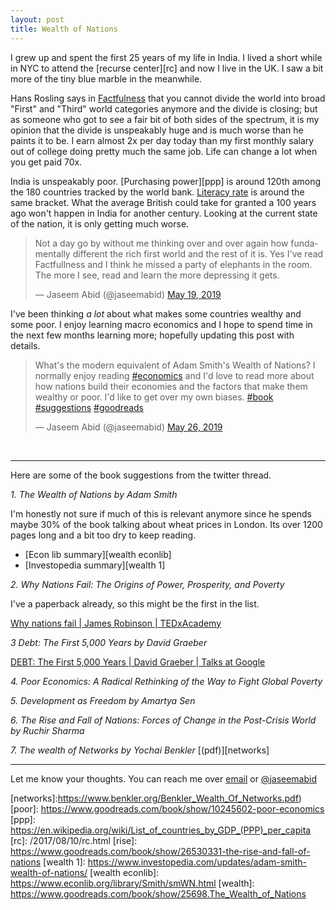 ```yaml
---
layout: post
title: Wealth of Nations
---
```


I grew up and spent the first 25 years of my life in India. I lived a short
while in NYC to attend the [recurse center][rc] and now I live in the UK. I saw
a bit more of the tiny blue marble in the meanwhile.

Hans Rosling says in [Factfulness] that you cannot divide the world into broad
"First" and "Third" world categories anymore and the divide is closing; but as
someone who got to see a fair bit of both sides of the spectrum, it is my
opinion that the divide is unspeakably huge and is much worse than he paints it
to be. I earn almost 2x per day today than my first monthly salary out of
college doing pretty much the same job. Life can change a lot when you get paid
70x.

India is unspeakably poor. [Purchasing power][ppp] is around 120th among the 180
countries tracked by the world bank. [Literacy rate][literacy] is around the
same bracket. What the average British could take for granted a 100 years ago
won't happen in India for another century. Looking at the current state of the
nation, it is only getting much worse.

<blockquote class="twitter-tweet" data-lang="en"><p lang="en" dir="ltr">Not a day go by without me thinking over and over again how fundamentally different the rich first world and the rest of it is. Yes I&#39;ve read Factfullness and I think he missed a party of elephants in the room. The more I see, read and learn the more depressing it gets.</p>&mdash; Jaseem Abid (@jaseemabid) <a href="https://twitter.com/jaseemabid/status/1130037075712061440?ref_src=twsrc%5Etfw">May 19, 2019</a></blockquote>

I've been thinking *a lot* about what makes some countries wealthy and some
poor. I enjoy learning macro economics and I hope to spend time in the next few
months learning more; hopefully updating this post with details.

<blockquote class="twitter-tweet" data-lang="en"><p lang="en" dir="ltr">What&#39;s the modern equivalent of Adam Smith&#39;s Wealth of Nations? I normally enjoy reading <a href="https://twitter.com/hashtag/economics?src=hash&amp;ref_src=twsrc%5Etfw">#economics</a> and I&#39;d love to read more about how nations build their economies and the factors that make them wealthy or poor. I&#39;d like to get over my own biases. <a href="https://twitter.com/hashtag/book?src=hash&amp;ref_src=twsrc%5Etfw">#book</a> <a href="https://twitter.com/hashtag/suggestions?src=hash&amp;ref_src=twsrc%5Etfw">#suggestions</a> <a href="https://twitter.com/hashtag/goodreads?src=hash&amp;ref_src=twsrc%5Etfw">#goodreads</a></p>&mdash; Jaseem Abid (@jaseemabid) <a href="https://twitter.com/jaseemabid/status/1132562549793316864?ref_src=twsrc%5Etfw">May 26, 2019</a></blockquote>

<br/>

---

Here are some of the book suggestions from the twitter thread.

_1. The Wealth of Nations by Adam Smith_

I'm honestly not sure if much of this is relevant anymore since he spends maybe
30% of the book talking about wheat prices in London. Its over 1200 pages long
and a bit too dry to keep reading.

- [Econ lib summary][wealth econlib]
- [Investopedia summary][wealth 1]

_2. Why Nations Fail: The Origins of Power, Prosperity, and Poverty_

I've a paperback already, so this might be the first in the list.

<i class="fab fa-youtube"></i> [Why nations fail \| James Robinson \| TEDxAcademy][fail talk]

_3 Debt: The First 5,000 Years by David Graeber_

<i class="fab fa-youtube"></i> [DEBT: The First 5,000 Years \| David Graeber \| Talks at Google][debt talk]

_4. Poor Economics: A Radical Rethinking of the Way to Fight Global Poverty_

_5. Development as Freedom by Amartya Sen_

_6. The Rise and Fall of Nations: Forces of Change in the Post-Crisis World by Ruchir Sharma_

_7. The wealth of Networks by Yochai Benkler_ [(pdf)][networks]

---

Let me know your thoughts. You can reach me over
[email](mailto:jaseemabid@gmail.com) or <i class="fab fa-twitter"></i>
[@jaseemabid](https://twitter.com/jaseemabid)

<script async src="https://platform.twitter.com/widgets.js" charset="utf-8"></script>

[Factfulness]: https://www.goodreads.com/book/show/34890015-factfulness
[debt talk]: https://www.youtube.com/watch?v=CZIINXhGDcs
[debt]: https://www.goodreads.com/book/show/6617037-debt
[fail talk]: https://www.youtube.com/watch?v=jsZDlBU36n0
[fail]:  https://www.goodreads.com/book/show/12158480-why-nations-fail
[freedom]: https://www.goodreads.com/book/show/173961.Development_as_Freedom
[literacy]: https://en.wikipedia.org/wiki/List_of_countries_by_literacy_rate
[networks]:https://www.benkler.org/Benkler_Wealth_Of_Networks.pdf)
[poor]: https://www.goodreads.com/book/show/10245602-poor-economics
[ppp]: https://en.wikipedia.org/wiki/List_of_countries_by_GDP_(PPP)_per_capita
[rc]: /2017/08/10/rc.html
[rise]: https://www.goodreads.com/book/show/26530331-the-rise-and-fall-of-nations
[wealth 1]: https://www.investopedia.com/updates/adam-smith-wealth-of-nations/
[wealth econlib]: https://www.econlib.org/library/Smith/smWN.html
[wealth]: https://www.goodreads.com/book/show/25698.The_Wealth_of_Nations
